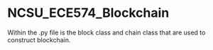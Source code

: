 # NCSU_ECE574_Blockchain

Within the .py file is the block class and chain class that are used to construct blockchain.
